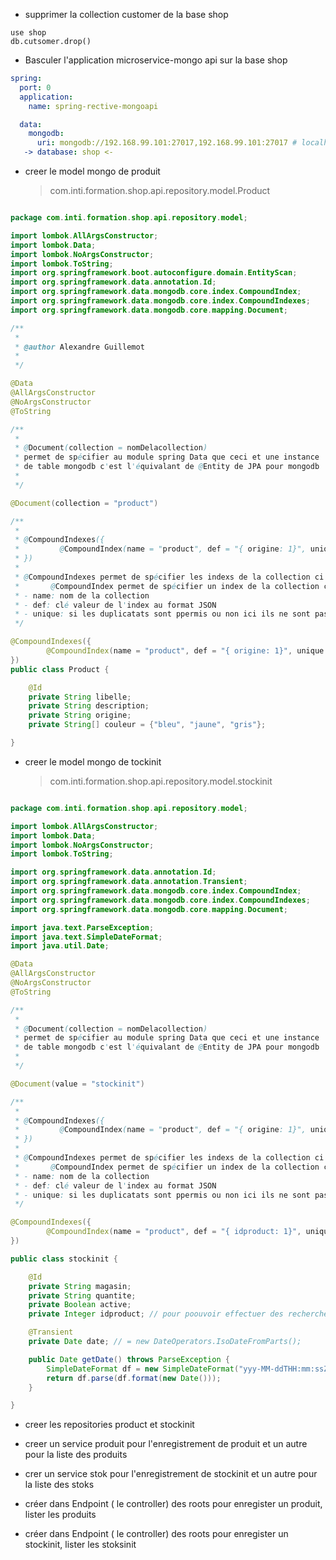 - supprimer la collection customer de la base shop

```mongojs
use shop
db.cutsomer.drop()
```

- Basculer l'application microservice-mongo api sur la base shop

```yaml
spring:
  port: 0
  application:
    name: spring-rective-mongoapi

  data:
    mongodb:
      uri: mongodb://192.168.99.101:27017,192.168.99.101:27017 # localhost pblm liée à dockers 192.168.99.101 IP link with quickStart docker
   -> database: shop <-
```

- creer le model mongo de produit

    >com.inti.formation.shop.api.repository.model.Product

```java

package com.inti.formation.shop.api.repository.model;

import lombok.AllArgsConstructor;
import lombok.Data;
import lombok.NoArgsConstructor;
import lombok.ToString;
import org.springframework.boot.autoconfigure.domain.EntityScan;
import org.springframework.data.annotation.Id;
import org.springframework.data.mongodb.core.index.CompoundIndex;
import org.springframework.data.mongodb.core.index.CompoundIndexes;
import org.springframework.data.mongodb.core.mapping.Document;

/**
 *
 * @author Alexandre Guillemot
 *
 */

@Data
@AllArgsConstructor
@NoArgsConstructor
@ToString

/**
 *
 * @Document(collection = nomDelacollection)
 * permet de spécifier au module spring Data que ceci et une instance
 * de table mongodb c'est l'équivalant de @Entity de JPA pour mongodb
 *
 */

@Document(collection = "product")

/**
 *
 * @CompoundIndexes({
 *         @CompoundIndex(name = "product", def = "{ origine: 1}", unique = false)
 * })
 *
 * @CompoundIndexes permet de spécifier les indexs de la collection ci dessous
 *       @CompoundIndex permet de spécifier un index de la collection ci dessous
 * - name: nom de la collection
 * - def: clé valeur de l'index au format JSON
 * - unique: si les duplicatats sont ppermis ou non ici ils ne sont pas permis
 */

@CompoundIndexes({
        @CompoundIndex(name = "product", def = "{ origine: 1}", unique = false)
})
public class Product {

    @Id
    private String libelle;
    private String description;
    private String origine;
    private String[] couleur = {"bleu", "jaune", "gris"};

}

```  
- creer le model mongo de tockinit

    >com.inti.formation.shop.api.repository.model.stockinit

```java

package com.inti.formation.shop.api.repository.model;

import lombok.AllArgsConstructor;
import lombok.Data;
import lombok.NoArgsConstructor;
import lombok.ToString;

import org.springframework.data.annotation.Id;
import org.springframework.data.annotation.Transient;
import org.springframework.data.mongodb.core.index.CompoundIndex;
import org.springframework.data.mongodb.core.index.CompoundIndexes;
import org.springframework.data.mongodb.core.mapping.Document;

import java.text.ParseException;
import java.text.SimpleDateFormat;
import java.util.Date;

@Data
@AllArgsConstructor
@NoArgsConstructor
@ToString

/**
 *
 * @Document(collection = nomDelacollection)
 * permet de spécifier au module spring Data que ceci et une instance
 * de table mongodb c'est l'équivalant de @Entity de JPA pour mongodb
 *
 */

@Document(value = "stockinit")

/**
 *
 * @CompoundIndexes({
 *         @CompoundIndex(name = "product", def = "{ origine: 1}", unique = false)
 * })
 *
 * @CompoundIndexes permet de spécifier les indexs de la collection ci dessous
 *       @CompoundIndex permet de spécifier un index de la collection ci dessous
 * - name: nom de la collection
 * - def: clé valeur de l'index au format JSON
 * - unique: si les duplicatats sont ppermis ou non ici ils ne sont pas permis
 */

@CompoundIndexes({
        @CompoundIndex(name = "product", def = "{ idproduct: 1}", unique = false)
})

public class stockinit {

    @Id
    private String magasin;
    private String quantite;
    private Boolean active;
    private Integer idproduct; // pour poouvoir effectuer des recherche sybler sur des produits données

    @Transient
    private Date date; // = new DateOperators.IsoDateFromParts();

    public Date getDate() throws ParseException {
        SimpleDateFormat df = new SimpleDateFormat("yyy-MM-ddTHH:mm:ssZ");
        return df.parse(df.format(new Date()));
    }

}

``` 

- creer les repositories product et stockinit 

- creer un service produit pour l'enregistrement de produit et un autre pour la liste des produits

- crer un service stok pour l'enregistrement de stockinit et un autre pour la liste des stoks

 - créer dans Endpoint ( le controller) des roots pour enregister un produit, lister les produits
 
 - créer dans Endpoint ( le controller) des roots pour enregister un stockinit, lister les stoksinit